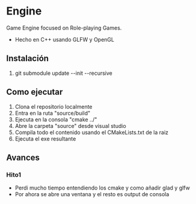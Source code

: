 # Engine

Game Engine focused on Role-playing Games.

* Hecho en C++ usando GLFW y OpenGL

## Instalación

1. git submodule update --init --recursive

## Como ejecutar

1. Clona el repositorio localmente
2. Entra en la ruta "source/build"
3. Ejecuta en la consola "cmake ../"
4. Abre la carpeta "source" desde visual studio
5. Compila todo el contenido usando el CMakeLists.txt de la raiz
6. Ejecuta el exe resultante

## Avances

### Hito1

* Perdi mucho tiempo entendiendo los cmake y como añadir glad y glfw
* Por ahora se abre una ventana y el resto es output de consola
